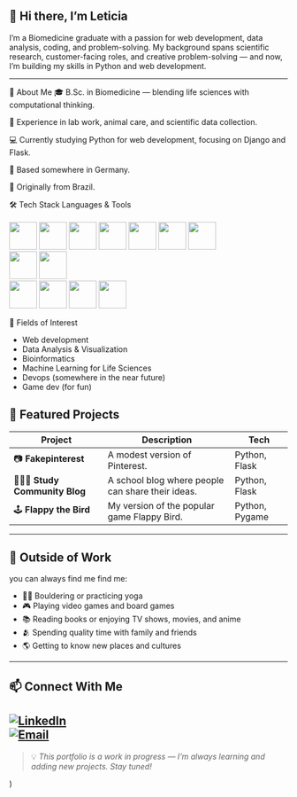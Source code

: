 ## 👋 Hi there, I’m Leticia

I’m a Biomedicine graduate with a passion for web development, data analysis, coding, and problem-solving.
My background spans scientific research, customer-facing roles, and creative problem-solving — and now, I’m building my skills in Python and web development.
  
---

🚀 About Me
🎓 B.Sc. in Biomedicine — blending life sciences with computational thinking.

🧪 Experience in lab work, animal care, and scientific data collection.

💻 Currently studying Python for web development, focusing on Django and Flask.

📍 Based somewhere in Germany. 

🐣 Originally from Brazil.

🛠 Tech Stack
Languages & Tools <br>
<br>
<img heitgh='50' width='50' src="https://cdn.jsdelivr.net/gh/devicons/devicon@latest/icons/python/python-original.svg" />
<img heitgh='50' width='50' src="https://cdn.jsdelivr.net/gh/devicons/devicon@latest/icons/django/django-plain.svg" />
<img heitgh='50' width='50' src="https://cdn.jsdelivr.net/gh/devicons/devicon@latest/icons/flask/flask-original-wordmark.svg" />
<img heitgh='50' width='50' src="https://cdn.jsdelivr.net/gh/devicons/devicon@latest/icons/pandas/pandas-original-wordmark.svg" />
<img heitgh='50' width='50' src="https://cdn.jsdelivr.net/gh/devicons/devicon@latest/icons/html5/html5-original.svg" />
<img heitgh='50' width='50' src="https://cdn.jsdelivr.net/gh/devicons/devicon@latest/icons/css3/css3-original.svg" />
<img heitgh='50' width='50' src="https://cdn.jsdelivr.net/gh/devicons/devicon@latest/icons/javascript/javascript-original.svg" />          
<img heitgh='50' width='50' src="https://cdn.jsdelivr.net/gh/devicons/devicon@latest/icons/bootstrap/bootstrap-original.svg" />
<img heitgh='50' width='50' src="https://cdn.jsdelivr.net/gh/devicons/devicon@latest/icons/tailwindcss/tailwindcss-original.svg" />          
<img heitgh='50' width='50' src="https://cdn.jsdelivr.net/gh/devicons/devicon@latest/icons/sqlite/sqlite-original.svg" />
<img heitgh='50' width='50' src="https://cdn.jsdelivr.net/gh/devicons/devicon@latest/icons/sqlalchemy/sqlalchemy-original-wordmark.svg" />
<img heitgh='50' width='50' src="https://cdn.jsdelivr.net/gh/devicons/devicon@latest/icons/pycharm/pycharm-original.svg" />
<img heitgh='50' width='50' src="https://cdn.jsdelivr.net/gh/devicons/devicon@latest/icons/vscode/vscode-original.svg" />

💫 Fields of Interest

- Web development
- Data Analysis & Visualization
- Bioinformatics
- Machine Learning for Life Sciences
- Devops (somewhere in the near future)
- Game dev (for fun)

## 📂 Featured Projects  
| Project | Description | Tech |
| ------- | ----------- | ---- |
| 📷 **Fakepinterest** | A modest version of Pinterest. | Python, Flask |
| 🙇🏻‍♀️ **Study Community Blog** | A school blog where people can share their ideas. | Python, Flask |
| 🕹 **Flappy the Bird** | My version of the popular game Flappy Bird. | Python, Pygame |

---

## 🎯 Outside of Work  
you can always find me find me:  
- 🧗‍♀️ Bouldering or practicing yoga  
- 🎮 Playing video games and board games  
- 📚 Reading books or enjoying TV shows, movies, and anime   
- 🫂 Spending quality time with family and friends  
- 🌎 Getting to know new places and cultures

---

## 📫 Connect With Me  
[![LinkedIn](https://img.shields.io/badge/LinkedIn-0A66C2?style=for-the-badge&logo=linkedin&logoColor=white)](https://www.linkedin.com/in/leticia-mascarenhas-branco-719250226/)  
[![Email](https://img.shields.io/badge/Email-D14836?style=for-the-badge&logo=gmail&logoColor=white)](mailto:brancomascle@gmail.com)  
---

> 💡 *This portfolio is a work in progress — I’m always learning and adding new projects. Stay tuned!*

)
